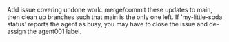 Add issue covering undone work. merge/commit these updates to main, then clean up branches such that main is the only one left. If 'my-little-soda status' reports the agent as busy, you may have to close the issue and de-assign the agent001 label.